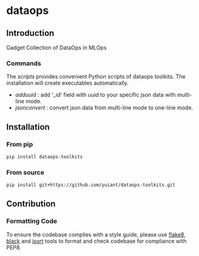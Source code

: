 # dataops

## Introduction

Gadget Collection of DataOps in MLOps

### Commands

The *scripts* provides convenient Python scripts of dataops toolkits. The installation will create executables automatically.

- *adduuid* : add '_id' field with uuid to your specific json data with multi-line mode.
- *jsonconvert* : convert json data from multi-line mode to one-line mode.


## Installation

### From pip

``` sh
pip install dataops-toolkits
```


### From source

``` sh
pip install git+https://github.com/yuiant/dataops-toolkits.git
```

## Contribution

### Formatting Code

To ensure the codebase complies with a style guide, please use [flake8](https://github.com/PyCQA/flake8), [black](https://github.com/psf/black) and [isort](https://github.com/PyCQA/isort) tools to format and check codebase for compliance with PEP8.
